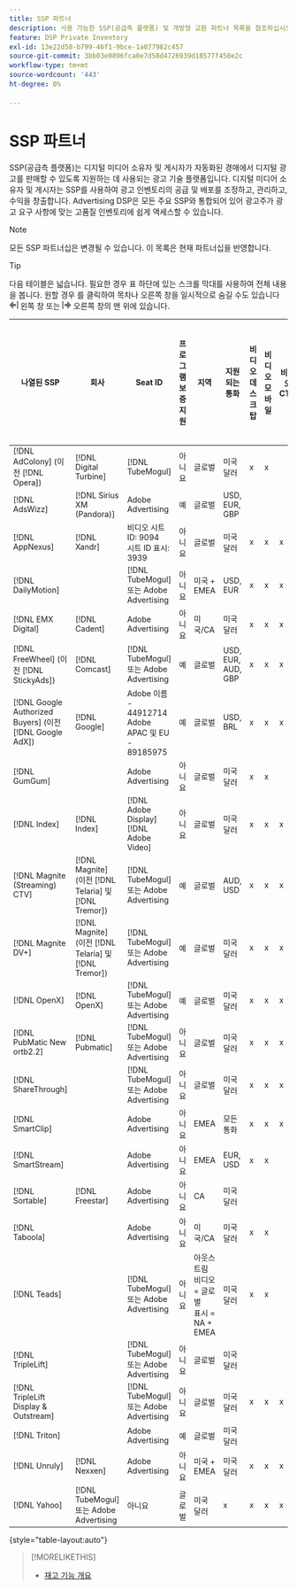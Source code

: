```yaml
---
title: SSP 파트너
description: 사용 가능한 SSP(공급측 플랫폼) 및 개방형 교환 파트너 목록을 참조하십시오.
feature: DSP Private Inventory
exl-id: 13e22d58-b799-46f1-9bce-1a077982c457
source-git-commit: 3bb03e0896fca0e7d58d4726939d18577f458e2c
workflow-type: tm+mt
source-wordcount: '443'
ht-degree: 0%

---
```


# SSP 파트너

SSP(공급측 플랫폼)는 디지털 미디어 소유자 및 게시자가 자동화된 경매에서 디지털 광고를 판매할 수 있도록 지원하는 데 사용되는 광고 기술 플랫폼입니다. 디지털 미디어 소유자 및 게시자는 SSP를 사용하여 광고 인벤토리의 공급 및 배포를 조정하고, 관리하고, 수익을 창출합니다. Advertising DSP은 모든 주요 SSP와 통합되어 있어 광고주가 광고 요구 사항에 맞는 고품질 인벤토리에 쉽게 액세스할 수 있습니다.

>[!NOTE]
>
>모든 SSP 파트너십은 변경될 수 있습니다. 이 목록은 현재 파트너십을 반영합니다.

>[!TIP]
>
>다음 테이블은 넓습니다. 필요한 경우 표 하단에 있는 스크롤 막대를 사용하여 전체 내용을 봅니다. 원할 경우 를 클릭하여 목차나 오른쪽 창을 일시적으로 숨길 수도 있습니다 ![왼쪽 창 숨기기](/help/dsp/assets/hide-left-pane.png "왼쪽 창 숨기기") 왼쪽 창 또는 ![오른쪽 창 숨기기](/help/dsp/assets/hide-right-pane.png "오른쪽 창 숨기기") 오른쪽 창의 맨 위에 있습니다.

| 나열된 SSP | 회사 | Seat ID | 프로그램 보증 지원 | 지역 | 지원되는 통화 | 비디오 데스크탑 | 비디오 모바일 | 비디오 CTV | 디스플레이 데스크탑 | 디스플레이 모바일 | 기본 디스플레이 | 오디오 데스크탑 및 모바일 |
|--- |--- |--- |--- |--- |--- |--- |--- |--- |--- |--- |--- |--- |
| [!DNL AdColony] (이전 [!DNL Opera]) | [!DNL Digital Turbine] | [!DNL TubeMogul] | 아니요 | 글로벌 | 미국 달러 | x | x |  | x | x |  |  |
| [!DNL AdsWizz] | [!DNL Sirius XM (Pandora)] | Adobe Advertising | 예 | 글로벌 | USD, EUR, GBP |  |  |  |  |  |  | x |
| [!DNL AppNexus] | [!DNL Xandr] | 비디오 시트 ID: 9094<br>시트 ID 표시: 3939 | 아니요 | 글로벌 | 미국 달러 | x | x | x | x | x |  |  |
| [!DNL DailyMotion] |  | [!DNL TubeMogul] 또는 Adobe Advertising | 아니요 | 미국 + EMEA | USD, EUR | x | x | x | x | x |  |  |
| [!DNL EMX Digital] | [!DNL Cadent] | Adobe Advertising | 아니요 | 미국/CA | 미국 달러 | x | x | x | x | x |  |  |
| [!DNL FreeWheel] (이전 [!DNL StickyAds]) | [!DNL Comcast] | [!DNL TubeMogul] 또는 Adobe Advertising | 예 | 글로벌 | USD, EUR, AUD, GBP | x | x | x |  |  |  |  |
| [!DNL Google Authorized Buyers] (이전 [!DNL Google AdX]) | [!DNL Google] | Adobe 이름 - 44912714<br>Adobe APAC 및 EU - 89185975 | 예 | 글로벌 | USD, BRL | x | x | x | x | x |  | x |
| [!DNL GumGum] |  | Adobe Advertising | 아니요 | 글로벌 | 미국 달러 | x | x |  | x | x |  | |
| [!DNL Index] | [!DNL Index] | [!DNL Adobe Display]<br>[!DNL Adobe Video] | 아니요 | 글로벌 | 미국 달러 | x | x | x | x | x | | |
| [!DNL Magnite (Streaming) CTV] | [!DNL Magnite] (이전 [!DNL Telaria] 및 [!DNL Tremor]) | [!DNL TubeMogul] 또는 Adobe Advertising | 예 | 글로벌 | AUD, USD | x | x | x |  |  |  |  |
| [!DNL Magnite DV+] | [!DNL Magnite] (이전 [!DNL Telaria] 및 [!DNL Tremor]) | [!DNL TubeMogul] 또는 Adobe Advertising | 예 | 글로벌 | 미국 달러 | x | x | x | x | x |  | x |
| [!DNL OpenX] | [!DNL OpenX] | [!DNL TubeMogul] 또는 Adobe Advertising | 예 | 글로벌 | 미국 달러 | x | x | x | x | x |  |  |
| [!DNL PubMatic New ortb2.2] | [!DNL Pubmatic] | [!DNL TubeMogul] 또는 Adobe Advertising | 아니요 | 글로벌 | 미국 달러 | x | x | x | x | x |  |  |
| [!DNL ShareThrough] |  | [!DNL TubeMogul] 또는 Adobe Advertising | 아니요 | 글로벌 | 미국 달러 | x | x | x | x | x | x |  |
| [!DNL SmartClip] |  | Adobe Advertising | 아니요 | EMEA | 모든 통화 | x | x | x | x | x |  |  |
| [!DNL SmartStream] |  | Adobe Advertising | 아니요 | EMEA | EUR, USD | x | x |  |  |  |  |  |
| [!DNL Sortable] | [!DNL Freestar] | Adobe Advertising | 아니요 | CA | 미국 달러 |  |  |  | x | x |  |  |
| [!DNL Taboola] |  | Adobe Advertising | 아니요 | 미국/CA | 미국 달러 | x | x |  |  |  |  |  |
| [!DNL Teads] |  | [!DNL TubeMogul] 또는 Adobe Advertising | 아니요 | 아웃스트림 비디오 = 글로벌<br>표시 = NA + EMEA | 미국 달러 | x | x |  | x | x |  |  |
| [!DNL TripleLift] |  | [!DNL TubeMogul] 또는 Adobe Advertising | 아니요 | 글로벌 | 미국 달러 |  |  |  |  |  | x |  |
| [!DNL TripleLift Display & Outstream] |  | [!DNL TubeMogul] 또는 Adobe Advertising | 아니요 | 글로벌 | 미국 달러 | x | x | x | x | x |  |  |
| [!DNL Triton] |  | Adobe Advertising | 예 | 글로벌 | 미국 달러 |  |  |  |  |  |  | x |
| [!DNL Unruly] | [!DNL Nexxen] | Adobe Advertising | 아니요 | 미국 + EMEA | 미국 달러 | x | x | x |  |  |  |  |
| [!DNL Yahoo] | [!DNL TubeMogul] 또는 Adobe Advertising | 아니요 | 글로벌 | 미국 달러 | x | x | x | x | x |  |  |

{style="table-layout:auto"}

>[!MORELIKETHIS]
>
>* [재고 기능 개요](inventory-overview.md)

